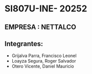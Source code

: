 # SI807U-INE- 20252

## EMPRESA : NETTALCO

## Integrantes:

* Grijalva Parra, Francisco Leonel
* Loayza Segura, Roger Salvador
* Otero Vicente, Daniel Mauricio
